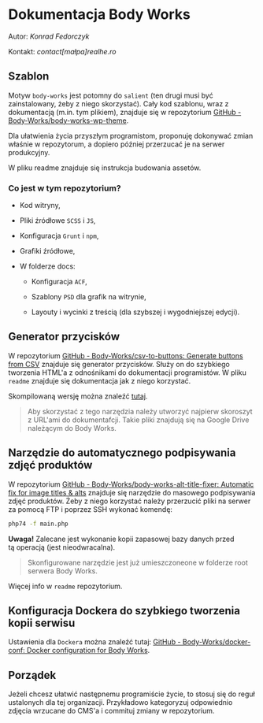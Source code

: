 # Dokumentacja Body Works

Autor: *Konrad Fedorczyk*

Kontakt: *contact[małpa]realhe.ro*

## Szablon

Motyw `body-works` jest potomny do `salient` (ten drugi musi być zainstalowany, żeby z niego skorzystać). Cały kod szablonu, wraz z dokumentacją (m.in. tym plikiem), znajduje się w repozytorium [GitHub - Body-Works/body-works-wp-theme](https://github.com/Body-Works/body-works-wp-theme).

Dla ułatwienia życia przyszłym programistom, proponuję dokonywać zmian właśnie w repozytorum, a dopiero później przerzucać je na serwer produkcyjny.

W pliku readme znajduje się instrukcja budowania assetów.

### Co jest w tym repozytorium?

- Kod witryny,

- Pliki źródłowe `SCSS` i `JS`,

- Konfiguracja `Grunt` i `npm`,

- Grafiki źródłowe,

- W folderze docs:
  
  - Konfiguracja `ACF`,
  
  - Szablony `PSD` dla grafik na witrynie,
  
  - Layouty i wycinki z treścią (dla szybszej i wygodniejszej edycji).



## Generator przycisków

W repozytorium [GitHub - Body-Works/csv-to-buttons: Generate buttons from CSV](https://github.com/Body-Works/csv-to-buttons) znajduje się generator przycisków. Służy on do szybkiego tworzenia HTML'a z odnośnikami do dokumentacji programistów. W pliku `readme` znajduje się dokumentacja jak z niego korzystać. 

Skompilowaną wersję można znaleźć [tutaj](https://body-works.pl/csv-to-buttons/).

> Aby skorzystać z tego narzędzia należy utworzyć najpierw skoroszyt z URL'ami do dokumentafcji. Takie pliki znajdują się na Google Drive należącym do Body Works. 

## Narzędzie do automatycznego podpisywania zdjęć produktów

W repozytorium [GitHub - Body-Works/body-works-alt-title-fixer: Automatic fix for image titles & alts](https://github.com/Body-Works/body-works-alt-title-fixer) znajduje się narzędzie do masowego podpisywania zdjęć produktów. Żeby z niego korzystać należy przerzucić pliki na serwer za pomocą FTP i poprzez SSH wykonać komendę:

```bash
php74 -f main.php
```

**Uwaga!** Zalecane jest wykonanie kopii zapasowej bazy danych przed tą operacją (jest nieodwracalna).

> Skonfigurowane narzędzie jest już umieszczoneone w folderze root serwera Body Works. 

Więcej info w `readme` repozytorium.

## Konfiguracja Dockera do szybkiego tworzenia kopii serwisu

Ustawienia dla `Dockera` można znaleźć tutaj: [GitHub - Body-Works/docker-conf: Docker configuration for Body Works](https://github.com/Body-Works/docker-conf). 

## Porządek

Jeżeli chcesz ułatwić następnemu programiście życie, to stosuj się do reguł ustalonych dla tej organizacji. Przykładowo kategoryzuj odpowiednio zdjęcia wrzucane do CMS'a i commituj zmiany w repozytorium. 

